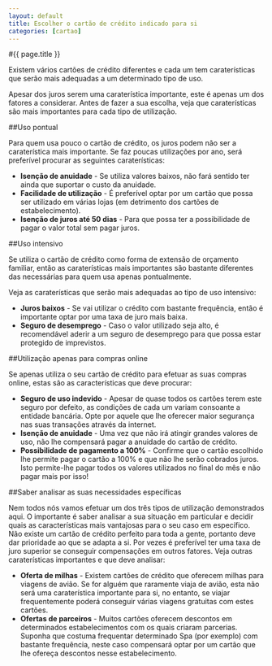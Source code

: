 ```yaml
---
layout: default
title: Escolher o cartão de crédito indicado para si
categories: [cartao]
---
```


#{{ page.title }}

Existem vários cartões de crédito diferentes e cada um tem caraterísticas que serão mais adequadas a um determinado tipo de uso.

Apesar dos juros serem uma caraterística importante, este é apenas um dos fatores a considerar. Antes de fazer a sua escolha, veja que caraterísticas são mais importantes para cada tipo de utilização.

##Uso pontual

Para quem usa pouco o cartão de crédito, os juros podem não ser a caraterística mais importante. Se faz poucas utilizações por ano, será preferível procurar as seguintes caraterísticas:

* __Isenção de anuidade__ - Se utiliza valores baixos, não fará sentido ter ainda que suportar o custo da anuidade.
* __Facilidade de utilização__ - É preferível optar por um cartão que possa ser utilizado em várias lojas (em detrimento dos cartões de estabelecimento).
* __Isenção de juros até 50 dias__ - Para que possa ter a possibilidade de pagar o valor total sem pagar juros.

##Uso intensivo

Se utiliza o cartão de crédito como forma de extensão de orçamento familiar, então as caraterísticas mais importantes são bastante diferentes das necessárias para quem usa apenas pontualmente.

Veja as caraterísticas que serão mais adequadas ao tipo de uso intensivo:

* __Juros baixos__ - Se vai utilizar o crédito com bastante frequência, então é importante optar por uma taxa de juro mais baixa.
* __Seguro de desemprego__ - Caso o valor utilizado seja alto, é recomendável aderir a um seguro de desemprego para que possa estar protegido de imprevistos.

##Utilização apenas para compras online

Se apenas utiliza o seu cartão de crédito para efetuar as suas compras online, estas são as características que deve procurar:

* __Seguro de uso indevido__ - Apesar de quase todos os cartões terem este seguro por defeito, as condições de cada um variam consoante a entidade bancária. Opte por aquele que lhe oferecer maior segurança nas suas transações através da internet.
* __Isenção de anuidade__ - Uma vez que não irá atingir grandes valores de uso, não lhe compensará pagar a anuidade do cartão de crédito.
* __Possibilidade de pagamento a 100%__ - Confirme que o cartão escolhido lhe permite pagar o cartão a 100% e que não lhe serão cobrados juros. Isto permite-lhe pagar todos os valores utilizados no final do mês e não pagar mais por isso!

##Saber analisar as suas necessidades específicas

Nem todos nós vamos efetuar um dos três tipos de utilização demonstrados aqui. O importante é saber analisar a sua situação em particular e decidir quais as características mais vantajosas para o seu caso em específico.
Não existe um cartão de crédito perfeito para toda a gente, portanto deve dar prioridade ao que se adapta a si. Por vezes é preferível ter uma taxa de juro superior se conseguir compensações em outros fatores.
Veja outras caraterísticas importantes e que deve analisar:

* __Oferta de milhas__ - Existem cartões de crédito que oferecem milhas para viagens de avião. Se for alguém que raramente viaja de avião, esta não será uma caraterística importante para si, no entanto, se viajar frequentemente poderá conseguir várias viagens gratuitas com estes cartões.
* __Ofertas de parceiros__ - Muitos cartões oferecem descontos em determinados estabelecimentos com os quais criaram parcerias. Suponha que costuma frequentar determinado Spa (por exemplo) com bastante frequência, neste caso compensará optar por um cartão que lhe ofereça descontos nesse estabelecimento.
